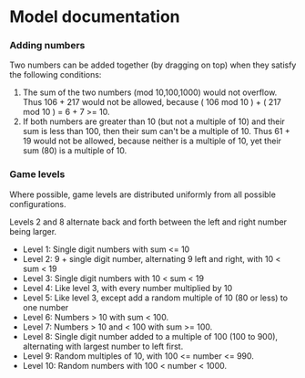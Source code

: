 # Model documentation

### Adding numbers

Two numbers can be added together (by dragging on top) when they satisfy the following conditions:

1. The sum of the two numbers (mod 10,100,1000) would not overflow. Thus 106 + 217 would not be allowed, because
   ( 106 mod 10 ) + ( 217 mod 10 ) = 6 + 7 >= 10.
2. If both numbers are greater than 10 (but not a multiple of 10) and their sum is less than 100, then their sum can't
   be a multiple of 10. Thus 61 + 19 would not be allowed, because neither is a multiple of 10, yet their sum (80)
   is a multiple of 10.

### Game levels

Where possible, game levels are distributed uniformly from all possible configurations.

Levels 2 and 8 alternate back and forth between the left and right number being larger.

- Level 1: Single digit numbers with sum <= 10
- Level 2: 9 + single digit number, alternating 9 left and right, with 10 < sum < 19
- Level 3: Single digit numbers with 10 < sum < 19
- Level 4: Like level 3, with every number multiplied by 10
- Level 5: Like level 3, except add a random multiple of 10 (80 or less) to one number
- Level 6: Numbers > 10 with sum < 100.
- Level 7: Numbers > 10 and < 100 with sum >= 100.
- Level 8: Single digit number added to a multiple of 100 (100 to 900), alternating with largest number to left first.
- Level 9: Random multiples of 10, with 100 <= number <= 990.
- Level 10: Random numbers with 100 < number < 1000.


